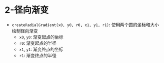 # 2-径向渐变

- `createRadialGradient(x0, y0, r0, x1, y1, r1)`: 使用两个圆的坐标和大小绘制径向渐变
  - `x0`, `y0`: 渐变起点的坐标
  - `r0`: 渐变起点的半径
  - `x1`, `y1`: 渐变终点的坐标
  - `r1`: 渐变终点的半径